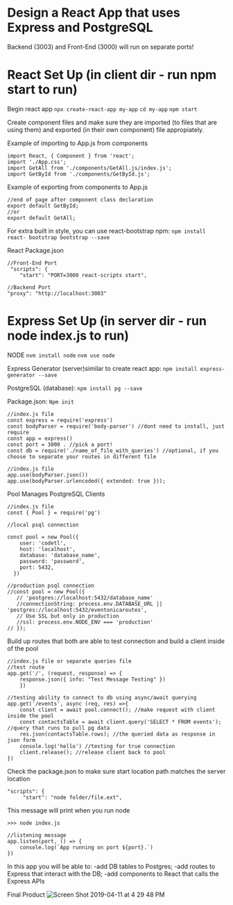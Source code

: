 Design a React App that uses Express and PostgreSQL
===========
Backend (3003) and Front-End (3000) will run on separate ports!


React Set Up (in client dir - run npm start to run)
=========
Begin react app
````npx create-react-app my-app````
````cd my-app````
````npm start````

Create component files and make sure they are imported (to files that are using them) and exported (in their own component) file appropiately.

Example of importing to App.js from components

````
import React, { Component } from 'react';
import './App.css';
import GetAll from './components/GetAll.js/index.js';
import GetById from './components/GetById.js';
````

Example of exporting from components to App.js


````
//end of page after component class declaration
export default GetById;
//or
export default GetAll;
````


For extra built in style, you can use react-bootstrap npm: `npm install react-
bootstrap bootstrap --save`

React Package.json
````
//Front-End Port
 "scripts": {
    "start": "PORT=3000 react-scripts start",
````

````
//Backend Port
"proxy": "http://localhost:3003"
````


Express Set Up (in server dir - run node index.js to run)
============

NODE
`nvm install node`
`nvm use node` 

Express Generator (server)similar to create react app: `npm install express-generator --save`


PostgreSQL (database): `npm install pg --save`


Package.json: `Npm init`



````
//index.js file
const express = require('express')
const bodyParser = require('body-parser') //dont need to install, just require
const app = express()
const port = 3000 . //pick a port!
const db = require('./name_of_file_with_queries') //optional, if you choose to separate your routes in different file

//index.js file
app.use(bodyParser.json()) 
app.use(bodyParser.urlencoded({ extended: true }));

````

Pool Manages PostgreSQL Clients 
````    
//index.js file
const { Pool } = require('pg')

//local psql connection

const pool = new Pool({
    user: 'codetl',
    host: 'localhost',
    database: 'database_name',
    password: 'password',
    port: 5432,
  })

//production psql connection
//const pool = new Pool({
   // 'postgres://localhost:5432/database_name'
   //connectionString: process.env.DATABASE_URL || 'postgres://localhost:5432/eventonicaroutes',
   // Use SSL but only in production
   //ssl: process.env.NODE_ENV === 'production'
// });
````

Build up routes that both are able to test connection and build a client inside of the pool 
````
//index.js file or separate queries file
//test route
app.get('/', (request, response) => { 
    response.json({ info: "Test Message Testing" })
    })

//testing ability to connect to db using async/await querying
app.get('/events', async (req, res) =>{
    const client = await pool.connect(); //make request with client inside the pool
    const contactsTable = await client.query('SELECT * FROM events'); //query that runs to pull pg data
    res.json(contactsTable.rows); //the queried data as response in json form
    console.log('hello') //testing for true connection
    client.release(); //release client back to pool
})
````

Check the package.json to make sure start location path matches the server location

````
"scripts": {
     "start": "node folder/file.ext",
````

This message will print when you run node
````
>>> node index.js

//listening message
app.listen(port, () => {
    console.log(`App running on port ${port}.`)
})
````


In this app you will be able to: 
-add DB tables to Postgres;
-add routes to Express that interact with the DB;
-add components to React that calls the Express APIs

Final Product
![Screen Shot 2019-04-11 at 4 29 48 PM](https://user-images.githubusercontent.com/41805952/56002786-8fce3e80-5c78-11e9-8121-35666a22a1ff.png)

